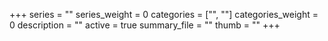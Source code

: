 +++
series = ""
series_weight = 0
categories = ["", ""]
categories_weight = 0
description = ""
active = true
summary_file = ""
thumb = ""
+++
